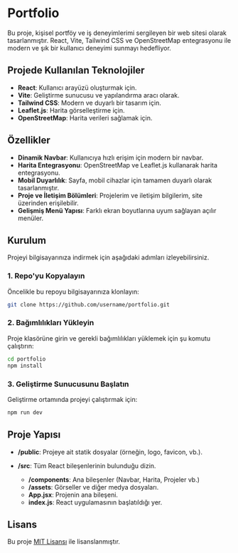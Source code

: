 

#  Portfolio

Bu proje, kişisel portföy ve iş deneyimlerimi sergileyen bir web sitesi olarak tasarlanmıştır. React, Vite, Tailwind CSS ve OpenStreetMap entegrasyonu ile modern ve şık bir kullanıcı deneyimi sunmayı hedefliyor.

## **Projede Kullanılan Teknolojiler**

* **React**: Kullanıcı arayüzü oluşturmak için.
* **Vite**: Geliştirme sunucusu ve yapılandırma aracı olarak.
* **Tailwind CSS**: Modern ve duyarlı bir tasarım için.
* **Leaflet.js**: Harita görselleştirme için.
* **OpenStreetMap**: Harita verileri sağlamak için.

## **Özellikler**

* **Dinamik Navbar**: Kullanıcıya hızlı erişim için modern bir navbar.
* **Harita Entegrasyonu**: OpenStreetMap ve Leaflet.js kullanarak harita entegrasyonu.
* **Mobil Duyarlılık**: Sayfa, mobil cihazlar için tamamen duyarlı olarak tasarlanmıştır.
* **Proje ve İletişim Bölümleri**: Projelerim ve iletişim bilgilerim, site üzerinden erişilebilir.
* **Gelişmiş Menü Yapısı**: Farklı ekran boyutlarına uyum sağlayan açılır menüler.

## **Kurulum**

Projeyi bilgisayarınıza indirmek için aşağıdaki adımları izleyebilirsiniz.

### 1. Repo'yu Kopyalayın

Öncelikle bu repoyu bilgisayarınıza klonlayın:

```bash
git clone https://github.com/username/portfolio.git
```

### 2. Bağımlılıkları Yükleyin

Proje klasörüne girin ve gerekli bağımlılıkları yüklemek için şu komutu çalıştırın:

```bash
cd portfolio
npm install
```

### 3. Geliştirme Sunucusunu Başlatın

Geliştirme ortamında projeyi çalıştırmak için:

```bash
npm run dev
```



## **Proje Yapısı**

* **/public**: Projeye ait statik dosyalar (örneğin, logo, favicon, vb.).
* **/src**: Tüm React bileşenlerinin bulunduğu dizin.

  * **/components**: Ana bileşenler (Navbar, Harita, Projeler vb.)
  * **/assets**: Görseller ve diğer medya dosyaları.
  * **App.jsx**: Projenin ana bileşeni.
  * **index.js**: React uygulamasının başlatıldığı yer.

## **Lisans**

Bu proje [MIT Lisansı](LICENSE) ile lisanslanmıştır.


